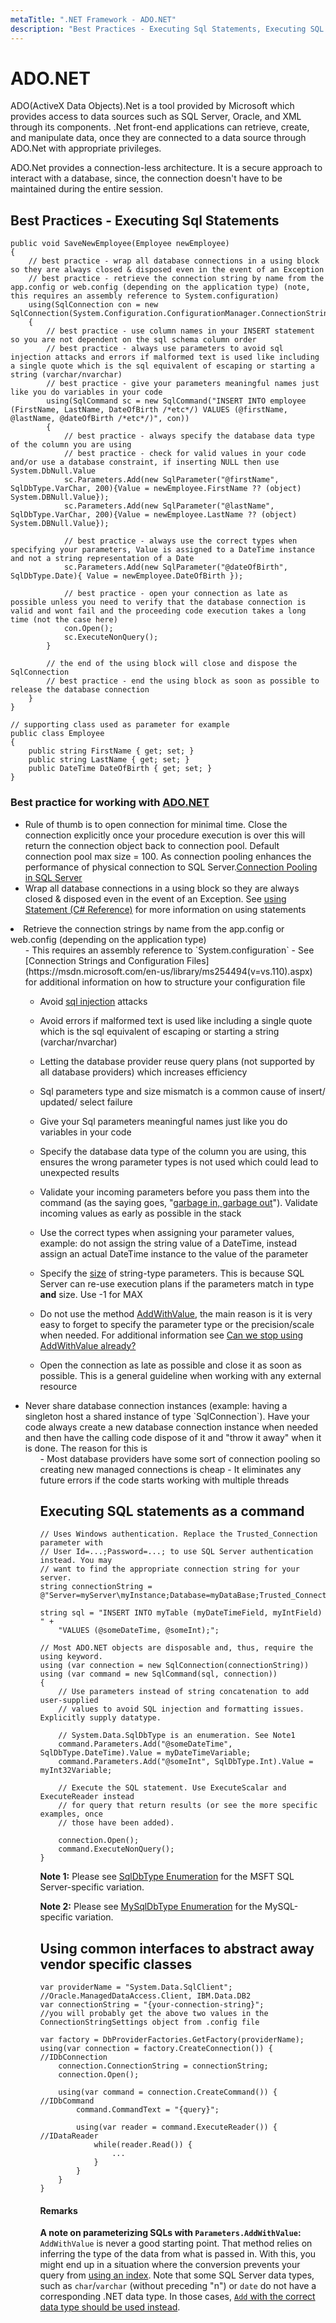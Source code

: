 ```yaml
---
metaTitle: ".NET Framework - ADO.NET"
description: "Best Practices - Executing Sql Statements, Executing SQL statements as a command, Using common interfaces to abstract away vendor specific classes"
---
```


# ADO.NET


ADO(ActiveX Data Objects).Net is a tool provided by Microsoft which provides access to data sources such as SQL Server, Oracle, and XML through its components. .Net front-end applications can retrieve, create, and manipulate data, once they are connected to a data source through ADO.Net with appropriate privileges.

ADO.Net provides a connection-less architecture. It is a secure approach to interact with a database, since, the connection doesn't have to be maintained during the entire session.



## Best Practices - Executing Sql Statements


```dotnet
public void SaveNewEmployee(Employee newEmployee)
{
    // best practice - wrap all database connections in a using block so they are always closed & disposed even in the event of an Exception
    // best practice - retrieve the connection string by name from the app.config or web.config (depending on the application type) (note, this requires an assembly reference to System.configuration)
    using(SqlConnection con = new SqlConnection(System.Configuration.ConfigurationManager.ConnectionStrings["MyConnectionName"].ConnectionString))
    {
        // best practice - use column names in your INSERT statement so you are not dependent on the sql schema column order
        // best practice - always use parameters to avoid sql injection attacks and errors if malformed text is used like including a single quote which is the sql equivalent of escaping or starting a string (varchar/nvarchar)
        // best practice - give your parameters meaningful names just like you do variables in your code
        using(SqlCommand sc = new SqlCommand("INSERT INTO employee (FirstName, LastName, DateOfBirth /*etc*/) VALUES (@firstName, @lastName, @dateOfBirth /*etc*/)", con))
        {
            // best practice - always specify the database data type of the column you are using
            // best practice - check for valid values in your code and/or use a database constraint, if inserting NULL then use System.DbNull.Value
            sc.Parameters.Add(new SqlParameter("@firstName", SqlDbType.VarChar, 200){Value = newEmployee.FirstName ?? (object) System.DBNull.Value});
            sc.Parameters.Add(new SqlParameter("@lastName", SqlDbType.VarChar, 200){Value = newEmployee.LastName ?? (object) System.DBNull.Value});

            // best practice - always use the correct types when specifying your parameters, Value is assigned to a DateTime instance and not a string representation of a Date
            sc.Parameters.Add(new SqlParameter("@dateOfBirth", SqlDbType.Date){ Value = newEmployee.DateOfBirth });

            // best practice - open your connection as late as possible unless you need to verify that the database connection is valid and wont fail and the proceeding code execution takes a long time (not the case here)
            con.Open();
            sc.ExecuteNonQuery();
        }

        // the end of the using block will close and dispose the SqlConnection
        // best practice - end the using block as soon as possible to release the database connection
    }
}

// supporting class used as parameter for example
public class Employee
{
    public string FirstName { get; set; }
    public string LastName { get; set; }
    public DateTime DateOfBirth { get; set; }
}

```

### Best practice for working with [ADO.NET](https://msdn.microsoft.com/en-us/library/h43ks021(v=vs.110).aspx)

- Rule of thumb is to open connection for minimal time. Close the connection explicitly once your procedure execution is over this will return the connection object back to connection pool. Default connection pool max size = 100. As connection pooling enhances the performance of physical connection to SQL Server.[Connection Pooling in SQL Server](https://msdn.microsoft.com/en-us/library/8xx3tyca(v=vs.110).aspx)
- Wrap all database connections in a using block so they are always closed & disposed even in the event of an Exception. See [using Statement (C# Reference)](https://msdn.microsoft.com/en-us/library/yh598w02.aspx) for more information on using statements
<li>Retrieve the connection strings by name from the app.config or web.config (depending on the application type)
<ul>
- This requires an assembly reference to `System.configuration`
- See [Connection Strings and Configuration Files](https://msdn.microsoft.com/en-us/library/ms254494(v=vs.110).aspx) for additional information on how to structure your configuration file

- Avoid [sql injection](https://en.wikipedia.org/wiki/SQL_injection) attacks
- Avoid errors if malformed text is used like including a single quote which is the sql equivalent of escaping or starting a string (varchar/nvarchar)
- Letting the database provider reuse query plans (not supported by all database providers) which increases efficiency

- Sql parameters type and size mismatch is a common cause of insert/ updated/ select failure
- Give your Sql parameters meaningful names just like you do variables in your code
- Specify the database data type of the column you are using, this ensures the wrong parameter types is not used which could lead to unexpected results
- Validate your incoming parameters before you pass them into the command (as the saying goes, "[garbage in, garbage out](https://en.wikipedia.org/wiki/Garbage_in,_garbage_out)"). Validate incoming values as early as possible in the stack
- Use the correct types when assigning your parameter values, example: do not assign the string value of a DateTime, instead assign an actual DateTime instance to the value of the parameter
- Specify the [size](https://msdn.microsoft.com/en-us/library/system.data.sqlclient.sqlparameter.size(v=vs.110).aspx) of string-type parameters. This is because SQL Server can re-use execution plans if the parameters match in type **and** size. Use -1 for MAX
- Do not use the method [AddWithValue](https://msdn.microsoft.com/en-us/library/system.data.sqlclient.sqlparametercollection.addwithvalue(v=vs.110).aspx), the main reason is it is very easy to forget to specify the parameter type or the precision/scale when needed. For additional information see [Can we stop using AddWithValue already?](http://blogs.msmvps.com/jcoehoorn/blog/2014/05/12/can-we-stop-using-addwithvalue-already/)

- Open the connection as late as possible and close it as soon as possible. This is a general guideline when working with any external resource
<li>Never share database connection instances (example: having a singleton host a shared instance of type `SqlConnection`). Have your code always create a new database connection instance when needed and then have the calling code dispose of it and "throw it away" when it is done. The reason for this is
<ul>
- Most database providers have some sort of connection pooling so creating new managed connections is cheap
- It eliminates any future errors if the code starts working with multiple threads



## Executing SQL statements as a command


```dotnet
// Uses Windows authentication. Replace the Trusted_Connection parameter with
// User Id=...;Password=...; to use SQL Server authentication instead. You may
// want to find the appropriate connection string for your server.
string connectionString = @"Server=myServer\myInstance;Database=myDataBase;Trusted_Connection=True;"

string sql = "INSERT INTO myTable (myDateTimeField, myIntField) " +
    "VALUES (@someDateTime, @someInt);";

// Most ADO.NET objects are disposable and, thus, require the using keyword.
using (var connection = new SqlConnection(connectionString))
using (var command = new SqlCommand(sql, connection))
{
    // Use parameters instead of string concatenation to add user-supplied
    // values to avoid SQL injection and formatting issues. Explicitly supply datatype.

    // System.Data.SqlDbType is an enumeration. See Note1
    command.Parameters.Add("@someDateTime", SqlDbType.DateTime).Value = myDateTimeVariable;
    command.Parameters.Add("@someInt", SqlDbType.Int).Value = myInt32Variable;

    // Execute the SQL statement. Use ExecuteScalar and ExecuteReader instead
    // for query that return results (or see the more specific examples, once
    // those have been added).

    connection.Open();
    command.ExecuteNonQuery();
}

```

****Note 1:**** Please see [SqlDbType Enumeration](https://msdn.microsoft.com/en-us/library/system.data.sqldbtype(v=vs.110).aspx) for the MSFT SQL Server-specific variation.

****Note 2:**** Please see [MySqlDbType Enumeration](https://dev.mysql.com/doc/dev/connector-net/html/T_MySql_Data_MySqlClient_MySqlDbType.htm) for the MySQL-specific variation.



## Using common interfaces to abstract away vendor specific classes


```dotnet
var providerName = "System.Data.SqlClient";    //Oracle.ManagedDataAccess.Client, IBM.Data.DB2
var connectionString = "{your-connection-string}";
//you will probably get the above two values in the ConnectionStringSettings object from .config file

var factory = DbProviderFactories.GetFactory(providerName);
using(var connection = factory.CreateConnection()) {    //IDbConnection
    connection.ConnectionString = connectionString;
    connection.Open();
    
    using(var command = connection.CreateCommand()) {    //IDbCommand
        command.CommandText = "{query}";
        
        using(var reader = command.ExecuteReader()) {    //IDataReader
            while(reader.Read()) {
                ...
            }
        }
    }
}

```



#### Remarks


**A note on parameterizing SQLs with `Parameters.AddWithValue`:** `AddWithValue` is never a good starting point. That method relies on inferring the type of the data from what is passed in. With this, you might end up in a situation where the conversion prevents your query from [using an index](http://stackoverflow.com/q/799584/87698). Note that some SQL Server data types, such as `char`/`varchar` (without preceding "n") or `date` do not have a corresponding .NET data type. In those cases, [`Add` with the correct data type should be used instead](http://blogs.msmvps.com/jcoehoorn/blog/2014/05/12/can-we-stop-using-addwithvalue-already/).

